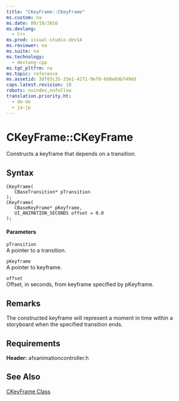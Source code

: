 ```yaml
---
title: "CKeyFrame::CKeyFrame"
ms.custom: na
ms.date: 09/19/2016
ms.devlang: 
  - C++
ms.prod: visual-studio-dev14
ms.reviewer: na
ms.suite: na
ms.technology: 
  - devlang-cpp
ms.tgt_pltfrm: na
ms.topic: reference
ms.assetid: 3df03c35-33e1-4271-9ef0-6b8e69b749dd
caps.latest.revision: 10
robots: noindex,nofollow
translation.priority.ht: 
  - de-de
  - ja-jp
---
```

# CKeyFrame::CKeyFrame
Constructs a keyframe that depends on a transition.  
  
## Syntax  
  
```  
CKeyFrame(  
   CBaseTransition* pTransition  
);  
CKeyFrame(  
   CBaseKeyFrame* pKeyframe,  
   UI_ANIMATION_SECONDS offset = 0.0  
);  
```  
  
#### Parameters  
 `pTransition`  
 A pointer to a transition.  
  
 `pKeyframe`  
 A pointer to keyframe.  
  
 `offset`  
 Offset, in seconds, from keyframe specified by pKeyframe.  
  
## Remarks  
 The constructed keyframe will represent a moment in time within a storyboard when the specified transition ends.  
  
## Requirements  
 **Header:** afxanimationcontroller.h  
  
## See Also  
 [CKeyFrame Class](../vs140/CKeyFrame-Class.md)